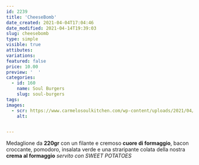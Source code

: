 ```yaml
---
id: 2239
title: 'CheeseBomb'
date_created: 2021-04-04T17:04:46
date_modified: 2021-04-14T19:39:03
slug: cheesebomb
type: simple
visible: true
attibutes: 
variations:
featured: false
price: 10.00
preview: '  '
categories: 
  - id: 160
    name: Soul Burgers
    slug: soul-burgers
tags: 
images: 
  - scr: https://www.carmelosoulkitchen.com/wp-content/uploads/2021/04/CheeseBomb-MKT-21.png
    alt: 


---
```


<p>Medaglione da <strong>220gr</strong> con un filante e cremoso <strong>cuore di formaggio</strong>, bacon croccante, pomodoro, insalata verde e una straripante colata della nostra<strong> crema al formaggio</strong> <em>servito con SWEET POTATOES</em></p>

